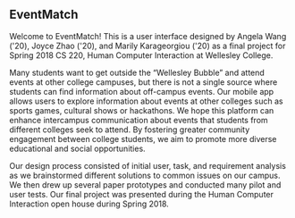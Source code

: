 EventMatch
------

Welcome to EventMatch! This is a user interface designed by Angela Wang ('20), Joyce Zhao ('20), and Marily Karageorgiou ('20) as a final project for Spring 2018 CS 220, Human Computer Interaction at Wellesley College.

Many students want to get outside the “Wellesley Bubble” and attend events at other college campuses, but there is not a single source where students can find information about off-campus events. Our mobile app allows users to explore information about events at other colleges such as sports games, cultural shows or hackathons. We hope this platform can enhance intercampus communication about events that students from different colleges seek to attend. By fostering greater community engagement between college students, we aim to promote more diverse educational and social opportunities.

Our design process consisted of initial user, task, and requirement analysis as we brainstormed different solutions to common issues on our campus. We then drew up several paper prototypes and conducted many pilot and user tests. Our final project was presented during the Human Computer Interaction open house during Spring 2018. 



